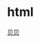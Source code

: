 # html
[贝贝](http://htmlpreview.github.io/?https://github.com/BonaparteDawn/html/blob/master/beibei/index.html)
